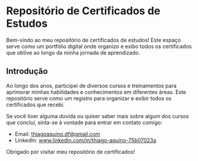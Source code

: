 # Repositório de Certificados de Estudos

Bem-vindo ao meu repositório de certificados de estudos! Este espaço serve como um portfólio digital onde organizo e exibo todos os certificados que obtive ao longo da minha jornada de aprendizado.

## Introdução

Ao longo dos anos, participei de diversos cursos e treinamentos para aprimorar minhas habilidades e conhecimentos em diferentes áreas. Este repositório serve como um registro para organizar e exibir todos os certificados que recebi.

Se você tiver alguma dúvida ou quiser saber mais sobre algum dos cursos que concluí, sinta-se à vontade para entrar em contato comigo:

- Email: thiagoaquino.df@gmail.com
- LinkedIn: www.linkedin.com/in/thiago-aquino-75b07023a

Obrigado por visitar meu repositório de certificados!
